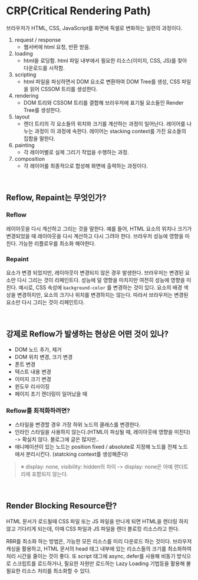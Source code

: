 # CRP(Critical Rendering Path)

브라우저가 HTML, CSS, JavaScript를 화면에 픽셀로 변화하는 일련의 과정이다.

1. request / response
   - 웹서버에 html 요청, 반환 받음.
2. loading
   - html을 로딩함. html 파일 내부에서 필요한 리소스(이미지, CSS, JS)를 찾아 다운로드를 시작함.
3. scripting
   - html 파일을 파싱하면서 DOM 요소로 변환하여 DOM Tree를 생성, CSS 파일을 읽어 CSSOM 트리를 생성한다.
4. rendering
   - DOM 트리와 CSSOM 트리를 결합해 브라우저에 표기될 요소들인 Render Tree를 생성한다.
5. layout
   - 렌더 트리의 각 요소들의 위치와 크기를 계산하는 과정이 일어난다. 레이어를 나누는 과정이 이 과정에 속한다. 레이어는 stacking context를 가진 요소들의 집합을 말한다.
6. painting
   - 각 레이어별로 실제 그리기 작업을 수행하는 과정.
7. composition
   - 각 레이어를 최종적으로 합성해 화면에 출력하는 과정이다.

<br/>

## Reflow, Repaint는 무엇인가?

### Reflow

레이아웃을 다시 계산하고 그리는 것을 말한다. 예를 들어, HTML 요소의 위치나 크기가 변경되었을 때 레이아웃을 다시 계산하고 다시 그려야 한다. 브라우저 성능에 영향을 미친다. 가능한 리플로우를 최소화 해야한다.

### Repaint

요소가 변경 되었지만, 레이아웃이 변경되지 않은 경우 발생한다. 브라우저는 변경된 요소만 다시 그리는 것이 리페인트다. 성능에 덜 영향을 미치지만 여전히 성능에 영향을 미친다. 예시로, CSS 속성에 `background-color` 를 변경하는 것이 있다. 요소의 배경 색상을 변경하지만, 요소의 크기나 위치를 변경하지는 않는다. 따라서 브라우저는 변경된 요소만 다시 그리는 것이 리페인트다.

<br/>

## 강제로 Reflow가 발생하는 현상은 어떤 것이 있나?

- DOM 노드 추가, 제거
- DOM 위치 변경, 크기 변경
- 폰트 변경
- 텍스트 내용 변경
- 이미지 크기 변경
- 윈도우 리사이징
- 페이지 초기 렌더링이 일어났을 때

### Reflow를 최적화하려면?

- 스타일을 변경할 경우 가장 하위 노드의 클래스를 변경한다.
- 인라인 스타일을 사용하지 않는다.(HTML이 파싱될 때, 레이아웃에 영향을 미친다) -> 확실치 않다. 블로그에 글은 많지만..
- 애니메이션이 있는 노드는 position fixed / absolute로 지정해 노드를 전체 노드에서 분리시킨다. (statcking context를 생성해준다)

> ※ display: none, visibility: hidden의 차이 -> display: none은 아예 렌더트리에 포함되지 않는다.

<br/>

## Render Blocking Resource란?

HTML 문서가 로드될때 CSS 파일 또는 JS 파일을 만나게 되면 HTML을 렌더링 하지 않고 기다리게 되는데, 이때 CSS 파일과 JS 파일을 렌더 블로킹 리소스라고 한다. 

RBR를 최소화 하는 방법은, 가능한 모든 리소스를 미리 다운로드 하는 것이다. 브라우저 캐싱을 활용하고, HTML 문서의 head 태그 내부에 있는 리소스들의 크기를 최소화하여 처리 시간을 줄이는 것이 좋다. 또 script 태그에 async, defer를 사용해 비동기 방식으로 스크립트를 로드하거나, 필요한 자원만 로드하는 Lazy Loading 기법등을 활용해 불필요한 리소스 처리를 최소화할 수 있다.
